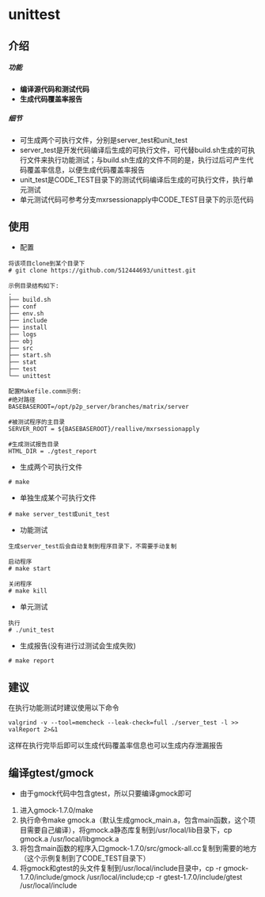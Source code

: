 # unittest

## 介绍
##### 功能
- **编译源代码和测试代码**
- **生成代码覆盖率报告**

##### 细节
- 可生成两个可执行文件，分别是server_test和unit_test
- server_test是开发代码编译后生成的可执行文件，可代替build.sh生成的可执行文件来执行功能测试；与build.sh生成的文件不同的是，执行过后可产生代码覆盖率信息，以便生成代码覆盖率报告
- unit_test是CODE_TEST目录下的测试代码编译后生成的可执行文件，执行单元测试
- 单元测试代码可参考分支mxrsessionapply中CODE_TEST目录下的示范代码




## 使用
- 配置

```
将该项目clone到某个目录下
# git clone https://github.com/512444693/unittest.git

示例目录结构如下:
.
├── build.sh
├── conf
├── env.sh
├── include
├── install
├── logs
├── obj
├── src
├── start.sh
├── stat
├── test
└── unittest

配置Makefile.comm示例:
#绝对路径
BASEBASEROOT=/opt/p2p_server/branches/matrix/server

#被测试程序的主目录
SERVER_ROOT = ${BASEBASEROOT}/reallive/mxrsessionapply

#生成测试报告目录
HTML_DIR = ./gtest_report
```

- 生成两个可执行文件
```
# make
```
- 单独生成某个可执行文件
```
# make server_test或unit_test
```
- 功能测试
```
生成server_test后会自动复制到程序目录下，不需要手动复制

启动程序
# make start

关闭程序
# make kill
```
- 单元测试
```
执行
# ./unit_test
```
- 生成报告(没有进行过测试会生成失败)
```
# make report
```


## 建议
在执行功能测试时建议使用以下命令

```
valgrind -v --tool=memcheck --leak-check=full ./server_test -l >> valReport 2>&1
```
这样在执行完毕后即可以生成代码覆盖率信息也可以生成内存泄漏报告

## 编译gtest/gmock
- 由于gmock代码中包含gtest，所以只要编译gmock即可

1. 进入gmock-1.7.0/make
2. 执行命令make gmock.a（默认生成gmock_main.a，包含main函数，这个项目需要自己编译），将gmock.a静态库复制到/usr/local/lib目录下，cp gmock.a /usr/local/libgmock.a
3. 将包含main函数的程序入口gmock-1.7.0/src/gmock-all.cc复制到需要的地方（这个示例复制到了CODE_TEST目录下）
4. 将gmock和gtest的头文件复制到/usr/local/include目录中，cp -r gmock-1.7.0/include/gmock /usr/local/include;cp -r gtest-1.7.0/include/gtest /usr/local/include
